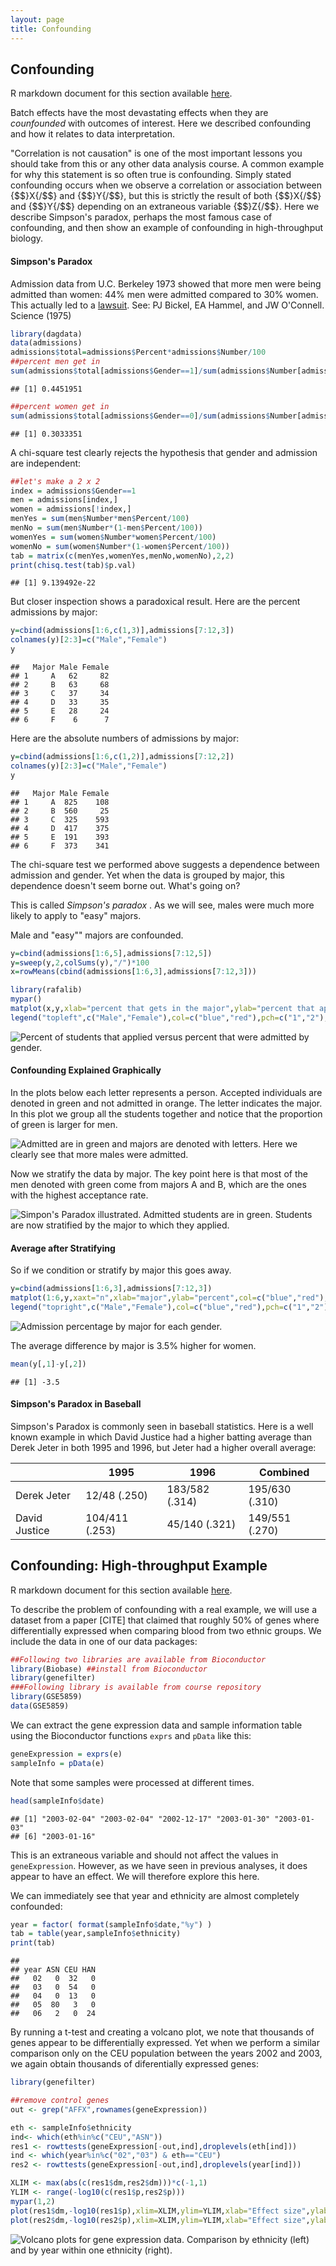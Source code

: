 ```yaml
---
layout: page
title: Confounding
---
```




## Confounding

R markdown document for this section available [here](https://github.com/genomicsclass/labs/tree/master/course3/confounding.Rmd).

Batch effects have the most devastating effects when they are _counfounded_ with outcomes of interest. Here we described confounding and how it relates to data interpretation.

"Correlation is not causation" is one of the most important lessons you should take from this or any other data analysis course. A common example for why this statement is so often true is confounding. Simply stated confounding occurs when we observe a correlation or association between {$$}X{/$$} and {$$}Y{/$$}, but  this is strictly the result of both {$$}X{/$$} and {$$}Y{/$$} depending on an extraneous variable {$$}Z{/$$}. Here we describe Simpson's paradox, perhaps the most famous case of confounding, and then show an example of confounding in high-throughput biology.

#### Simpson's Paradox

Admission data from U.C. Berkeley 1973 showed that more men were being admitted than women: 44% men were admitted compared to 30% women. This actually led to a [lawsuit](http://en.wikipedia.org/wiki/Simpson%27s_paradox#Berkeley_gender_bias_case). See: PJ Bickel, EA Hammel, and JW O'Connell. Science (1975)



```r
library(dagdata)
data(admissions)
admissions$total=admissions$Percent*admissions$Number/100
##percent men get in
sum(admissions$total[admissions$Gender==1]/sum(admissions$Number[admissions$Gender==1]))
```

```
## [1] 0.4451951
```

```r
##percent women get in
sum(admissions$total[admissions$Gender==0]/sum(admissions$Number[admissions$Gender==0]))
```

```
## [1] 0.3033351
```

A chi-square test clearly rejects the hypothesis that gender and admission are independent:

```r
##let's make a 2 x 2
index = admissions$Gender==1
men = admissions[index,]
women = admissions[!index,]
menYes = sum(men$Number*men$Percent/100)
menNo = sum(men$Number*(1-men$Percent/100))
womenYes = sum(women$Number*women$Percent/100)
womenNo = sum(women$Number*(1-women$Percent/100))
tab = matrix(c(menYes,womenYes,menNo,womenNo),2,2)
print(chisq.test(tab)$p.val)
```

```
## [1] 9.139492e-22
```

But closer inspection shows a paradoxical result. Here are the percent admissions by major:

```r
y=cbind(admissions[1:6,c(1,3)],admissions[7:12,3])
colnames(y)[2:3]=c("Male","Female")
y
```

```
##   Major Male Female
## 1     A   62     82
## 2     B   63     68
## 3     C   37     34
## 4     D   33     35
## 5     E   28     24
## 6     F    6      7
```


Here are the absolute numbers of admissions by major:

```r
y=cbind(admissions[1:6,c(1,2)],admissions[7:12,2])
colnames(y)[2:3]=c("Male","Female")
y
```

```
##   Major Male Female
## 1     A  825    108
## 2     B  560     25
## 3     C  325    593
## 4     D  417    375
## 5     E  191    393
## 6     F  373    341
```

The chi-square test we performed above suggests a dependence between admission and gender. Yet when the data is grouped by major, this dependence doesn't seem borne out.  What's going on? 

This is called _Simpson's paradox_ .
As we will see, males were much more likely to apply to "easy" majors. 

Male and "easy"" majors are confounded. 

```r
y=cbind(admissions[1:6,5],admissions[7:12,5])
y=sweep(y,2,colSums(y),"/")*100
x=rowMeans(cbind(admissions[1:6,3],admissions[7:12,3]))

library(rafalib)
mypar()
matplot(x,y,xlab="percent that gets in the major",ylab="percent that applies to major",col=c("blue","red"),cex=1.5)
legend("topleft",c("Male","Female"),col=c("blue","red"),pch=c("1","2"),box.lty=0)
```

![Percent of students that applied versus percent that were admitted by gender.](images/R/confounding-tmp-hard_major_confounding-1.png) 


#### Confounding Explained Graphically


In the plots below each letter represents a person. Accepted individuals are denoted in green and not admitted in orange. The letter indicates the major. In this plot we group all the students together and notice that the proportion of green is larger for men.


![Admitted are in green and majors are denoted with letters. Here we clearly see that more males were admitted.](images/R/confounding-tmp-simpsons_paradox_illustration-1.png) 

Now we stratify the data by major. The key point here is that most of the men denoted with green come from majors A and B, which are the ones with the highest acceptance rate. 


![Simpon's Paradox illustrated. Admitted students are in green. Students are now stratified by the major to which they applied.](images/R/confounding-tmp-simpsons_paradox_illustration2-1.png) 

#### Average after Stratifying

So if we condition or stratify by major this goes away. 

```r
y=cbind(admissions[1:6,3],admissions[7:12,3])
matplot(1:6,y,xaxt="n",xlab="major",ylab="percent",col=c("blue","red"),cex=1.5)
legend("topright",c("Male","Female"),col=c("blue","red"),pch=c("1","2"),box.lty=0,cex=0.75)
```

![Admission percentage by major for each gender.](images/R/confounding-tmp-admission_by_major-1.png) 

The average difference by major is 3.5% higher for women.


```r
mean(y[,1]-y[,2])
```

```
## [1] -3.5
```

#### Simpson's Paradox in Baseball

Simpson's Paradox is commonly seen in baseball statistics. Here is a well known example in which David Justice had a higher batting average than Derek Jeter in both 1995 and 1996, but Jeter had a higher overall average:

|               | 1995           | 1996           | Combined        |
| ------------- | -------------- | -------------- | --------------- |
| Derek Jeter   | 12/48 (.250)   | 183/582 (.314) | 195/630 (.310)  |
| David Justice | 104/411 (.253) | 45/140 (.321)  | 149/551 (.270)  |


<a name="genomics"></a>

## Confounding: High-throughput Example

R markdown document for this section available [here](https://github.com/genomicsclass/labs/tree/master/course3/confounding.Rmd).

To describe the problem of confounding with a real example, we will use a dataset from a paper [CITE] that claimed that roughly 50% of genes where differentially expressed when comparing blood from two ethnic groups. We include the data in one of our data packages:


```r
##Following two libraries are available from Bioconductor
library(Biobase) ##install from Bioconductor
library(genefilter) 
###Following library is available from course repository
library(GSE5859) 
data(GSE5859)
```

We can extract the gene expression data and sample information table using the Bioconductor functions `exprs` and `pData` like this:


```r
geneExpression = exprs(e)
sampleInfo = pData(e)
```

Note that some samples were processed at different times.


```r
head(sampleInfo$date)
```

```
## [1] "2003-02-04" "2003-02-04" "2002-12-17" "2003-01-30" "2003-01-03"
## [6] "2003-01-16"
```

This is an extraneous variable and should not affect the values in `geneExpression`. However, as we have seen in previous analyses, it does appear to have an effect. We will therefore explore this here.

We can immediately see that year and ethnicity are almost completely confounded:


```r
year = factor( format(sampleInfo$date,"%y") )
tab = table(year,sampleInfo$ethnicity)
print(tab)
```

```
##     
## year ASN CEU HAN
##   02   0  32   0
##   03   0  54   0
##   04   0  13   0
##   05  80   3   0
##   06   2   0  24
```

By running a t-test and creating a volcano plot, we note that thousands of genes appear to be differentially expressed. Yet when we perform a similar comparison only on the CEU population between the years 2002 and 2003, we again obtain thousands of diferentially expressed genes:



```r
library(genefilter)

##remove control genes
out <- grep("AFFX",rownames(geneExpression))

eth <- sampleInfo$ethnicity
ind<- which(eth%in%c("CEU","ASN"))
res1 <- rowttests(geneExpression[-out,ind],droplevels(eth[ind]))
ind <- which(year%in%c("02","03") & eth=="CEU")
res2 <- rowttests(geneExpression[-out,ind],droplevels(year[ind]))

XLIM <- max(abs(c(res1$dm,res2$dm)))*c(-1,1)
YLIM <- range(-log10(c(res1$p,res2$p)))
mypar(1,2)
plot(res1$dm,-log10(res1$p),xlim=XLIM,ylim=YLIM,xlab="Effect size",ylab="-log10(p-value)",main="Populations")
plot(res2$dm,-log10(res2$p),xlim=XLIM,ylim=YLIM,xlab="Effect size",ylab="-log10(p-value)",main="2003 v 2002")
```

![Volcano plots for gene expression data. Comparison by ethnicity (left) and by year within one ethnicity (right).](images/R/confounding-tmp-volcano_plots-1.png) 

